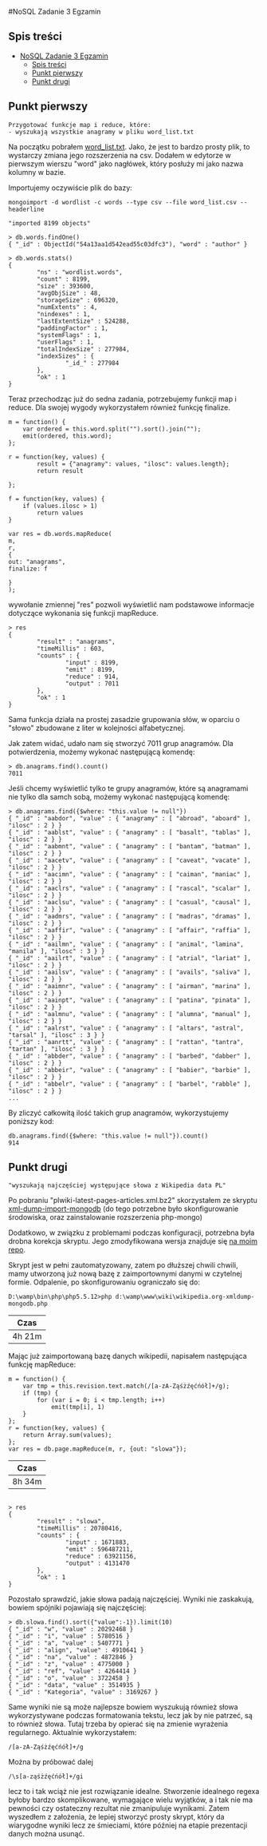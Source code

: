 #NoSQL Zadanie 3 Egzamin

## Spis treści
- [NoSQL Zadanie 3 Egzamin](#nosql-zadanie-3-egzamin)
    - [Spis treści](#spis-treści)
    - [Punkt pierwszy](#punkt-pierwszy)
    - [Punkt drugi](#punkt-drugi)

## Punkt pierwszy
```
Przygotować funkcje map i reduce, które:
- wyszukają wszystkie anagramy w pliku word_list.txt
```

Na początku pobrałem [word_list.txt](http://wbzyl.inf.ug.edu.pl/nosql/doc/data/word_list.txt). Jako, że jest to bardzo prosty plik, to wystarczy zmiana jego rozszerzenia na csv. Dodałem w edytorze w pierwszym wierszu "word" jako nagłówek, który posłuży mi jako nazwa kolumny w bazie.

Importujemy oczywiście plik do bazy:
```
mongoimport -d wordlist -c words --type csv --file word_list.csv --headerline
```

```
"imported 8199 objects"

> db.words.findOne()
{ "_id" : ObjectId("54a13aa1d542ead55c03dfc3"), "word" : "author" }

> db.words.stats()
{
        "ns" : "wordlist.words",
        "count" : 8199,
        "size" : 393600,
        "avgObjSize" : 48,
        "storageSize" : 696320,
        "numExtents" : 4,
        "nindexes" : 1,
        "lastExtentSize" : 524288,
        "paddingFactor" : 1,
        "systemFlags" : 1,
        "userFlags" : 1,
        "totalIndexSize" : 277984,
        "indexSizes" : {
                "_id_" : 277984
        },
        "ok" : 1
}
```

Teraz przechodząc już do sedna zadania, potrzebujemy funkcji map i reduce. Dla swojej wygody wykorzystałem również funkcję finalize.

```
m = function() {
	var ordered = this.word.split("").sort().join("");
	emit(ordered, this.word);
};

r = function(key, values) {
		result = {"anagramy": values, "ilosc": values.length};
		return result

};

f = function(key, values) {
	if (values.ilosc > 1) 
		return values
}

var res = db.words.mapReduce(
m, 
r, 
{
out: "anagrams", 
finalize: f

}
);
```

wywołanie zmiennej "res" pozwoli wyświetlić nam podstawowe informacje dotyczące wykonania się funkcji mapReduce. 

```
> res
{
        "result" : "anagrams",
        "timeMillis" : 603,
        "counts" : { 
                "input" : 8199,
                "emit" : 8199,
                "reduce" : 914,
                "output" : 7011
        },
        "ok" : 1
}
```

Sama funkcja działa na prostej zasadzie grupowania słów, w oparciu o "słowo" zbudowane z liter w kolejności alfabetycznej. 

Jak zatem widać, udało nam się stworzyć 7011 grup anagramów. Dla potwierdzenia, możemy wykonać następującą komendę:

```
> db.anagrams.find().count()
7011
```

Jeśli chcemy wyświetlić tylko te grupy anagramów, które są anagramami nie tylko dla samch sobą, możemy wykonać następującą komendę:

```
> db.anagrams.find({$where: "this.value != null"})
{ "_id" : "aabdor", "value" : { "anagramy" : [ "abroad", "aboard" ], "ilosc" : 2 } }
{ "_id" : "aablst", "value" : { "anagramy" : [ "basalt", "tablas" ], "ilosc" : 2 } }
{ "_id" : "aabmnt", "value" : { "anagramy" : [ "bantam", "batman" ], "ilosc" : 2 } }
{ "_id" : "aacetv", "value" : { "anagramy" : [ "caveat", "vacate" ], "ilosc" : 2 } }
{ "_id" : "aacimn", "value" : { "anagramy" : [ "caiman", "maniac" ], "ilosc" : 2 } }
{ "_id" : "aaclrs", "value" : { "anagramy" : [ "rascal", "scalar" ], "ilosc" : 2 } }
{ "_id" : "aaclsu", "value" : { "anagramy" : [ "casual", "causal" ], "ilosc" : 2 } }
{ "_id" : "aadmrs", "value" : { "anagramy" : [ "madras", "dramas" ], "ilosc" : 2 } }
{ "_id" : "aaffir", "value" : { "anagramy" : [ "affair", "raffia" ], "ilosc" : 2 } }
{ "_id" : "aailmn", "value" : { "anagramy" : [ "animal", "lamina", "manila" ], "ilosc" : 3 } }
{ "_id" : "aailrt", "value" : { "anagramy" : [ "atrial", "lariat" ], "ilosc" : 2 } }
{ "_id" : "aailsv", "value" : { "anagramy" : [ "avails", "saliva" ], "ilosc" : 2 } }
{ "_id" : "aaimnr", "value" : { "anagramy" : [ "airman", "marina" ], "ilosc" : 2 } }
{ "_id" : "aainpt", "value" : { "anagramy" : [ "patina", "pinata" ], "ilosc" : 2 } }
{ "_id" : "aalmnu", "value" : { "anagramy" : [ "alumna", "manual" ], "ilosc" : 2 } }
{ "_id" : "aalrst", "value" : { "anagramy" : [ "altars", "astral", "tarsal" ], "ilosc" : 3 } }
{ "_id" : "aanrtt", "value" : { "anagramy" : [ "rattan", "tantra", "tartan" ], "ilosc" : 3 } }
{ "_id" : "abbder", "value" : { "anagramy" : [ "barbed", "dabber" ], "ilosc" : 2 } }
{ "_id" : "abbeir", "value" : { "anagramy" : [ "babier", "barbie" ], "ilosc" : 2 } }
{ "_id" : "abbelr", "value" : { "anagramy" : [ "barbel", "rabble" ], "ilosc" : 2 } }
...
```

By zliczyć całkowitą ilość takich grup anagramów, wykorzystujemy poniższy kod:

```
db.anagrams.find({$where: "this.value != null"}).count()
914
```

## Punkt drugi

```
"wyszukają najczęściej występujące słowa z Wikipedia data PL"
```

Po pobraniu "plwiki-latest-pages-articles.xml.bz2" skorzystałem ze skryptu [xml-dump-import-mongodb](http://jameslinden.com/dataset/wikipedia.org/xml-dump-import-mongodb/) (do tego potrzebne było skonfigurowanie środowiska, oraz zainstalowanie rozszerzenia php-mongo)

Dodatkowo, w związku z problemami podczas konfiguracji, potrzebna była drobna korekcja skryptu. Jego zmodyfikowana wersja znajduje się [na moim repo](https://github.com/Misiek92/NoSQLexam/blob/master/skrypt%20php).

Skrypt jest w pełni zautomatyzowany, zatem po dłuższej chwili chwili, mamy utworzoną już nową bazę z zaimportownymi danymi w czytelnej formie. Odpalenie, po skonfigurowaniu ograniczało się do:

```
D:\wamp\bin\php\php5.5.12>php d:\wamp\www\wiki\wikipedia.org-xmldump-mongodb.php
```
|Czas|
| ------------- |
|4h 21m|

Mając już zaimportowaną bazę danych wikipedii, napisałem następująca funkcję mapReduce:

```
m = function() {
	var tmp = this.revision.text.match(/[a-zA-Ząśżźęćńół]+/g);
	if (tmp) {
		for (var i = 0; i < tmp.length; i++)
			emit(tmp[i], 1)
	}
};
r = function(key, values) {
	return Array.sum(values);
};
var res = db.page.mapReduce(m, r, {out: "slowa"});
```

|Czas|
| ------------- |
|8h 34m|

```

> res
{
        "result" : "slowa",
        "timeMillis" : 20780416,
        "counts" : {
                "input" : 1671883,
                "emit" : 596487211,
                "reduce" : 63921156,
                "output" : 4131470
        },
        "ok" : 1
}
```

Pozostało sprawdzić, jakie słowa padają najczęściej. Wyniki nie zaskakują, bowiem spójniki pojawiają się najczęściej:

```
> db.slowa.find().sort({"value":-1}).limit(10)
{ "_id" : "w", "value" : 20292468 }
{ "_id" : "i", "value" : 5780516 }
{ "_id" : "a", "value" : 5407771 }
{ "_id" : "align", "value" : 4910641 }
{ "_id" : "na", "value" : 4872846 }
{ "_id" : "z", "value" : 4775000 }
{ "_id" : "ref", "value" : 4264414 }
{ "_id" : "o", "value" : 3722458 }
{ "_id" : "data", "value" : 3514935 }
{ "_id" : "Kategoria", "value" : 3169267 }
```

Same wyniki nie są może najlepsze bowiem wyszukują również słowa wykorzystywane podczas formatowania tekstu, lecz jak by nie patrzeć, są to również słowa. Tutaj trzeba by opierać się na zmienie wyrażenia regularnego. Aktualnie wykorzystałem:

```
/[a-zA-Ząśżźęćńół]+/g
```

Można by próbować dalej
```
/\s[a-ząśżźęćńół]+/gi
```
lecz to i tak wciąż nie jest rozwiązanie idealne. Stworzenie idealnego regexa byłoby bardzo skomplikowane, wymagające wielu wyjątków, a i tak nie ma pewności czy ostateczny rezultat nie zmanipuluje wynikami. Zatem wyszedłem z założenia, że lepiej stworzyć prosty skrypt, który da wiarygodne wyniki lecz ze śmieciami, które później na etapie prezentacji danych można usunąć.



